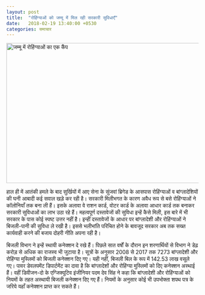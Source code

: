 ```yaml
---
layout: post
title:  "रोहिंग्याओं को जम्मू में मिल रही सरकारी सुविधाएँ"
date:   2018-02-19 13:40:00 +0530
categories: समाचार
---
```


<a data-flickr-embed="true"  href="https://www.flickr.com/photos/seemasanghosh/39457099805/in/dateposted-public/" title="जम्मू में रोहिंग्याओं का एक कैंप"><img src="https://farm5.staticflickr.com/4626/39457099805_59092af7ee_b.jpg" width="660" height="367" alt="जम्मू में रोहिंग्याओं का एक कैंप"></a><script async src="//embedr.flickr.com/assets/client-code.js" charset="utf-8"></script>

हाल ही में आतंकी हमले के बाद सुर्खियों में आए सेना के सुंजवां ब्रिगेड के आसपास रोहिंग्याओं व बांग्लादेशियों की घनी आबादी कई सवाल खड़े कर रही है। सरकारी मिलीभगत के कारण अवैध रूप से बसे रोहिंग्याओं ने कॉलोनियाँ तक बना ली हैं। इसके अलावा वे राशन कार्ड, वोटर कार्ड के अलावा आधार कार्ड तक बनाकर सरकारी सुविधाओं का लाभ उठा रहे हैं। महत्वपूर्ण दस्तावेजों की सुविधा इन्हें कैसे मिली, इस बारे में भी सरकार के पास कोई स्पष्ट उत्तर नहीं है। इन्हीं दस्तावेजों के आधार पर बांग्लादेशी और रोहिंग्याओं ने बिजली-पानी की सुविधा ले रखी है। इससे भलीभांति परिचित होने के बावजूद सरकार अब तक सख्त कार्यवाही करने की बजाय दोहरी नीति अपना रही है।

बिजली विभाग ने इन्हें स्थायी कनेक्शन दे रखे हैं। पिछले सात वर्षों के दौरान इन शरणार्थियों से विभाग ने डेढ़ करोड़ से अधिक का राजस्व भी जुटाया है। सूत्रों के अनुसार 2008 से 2017 तक 7273 बांग्लादेशी और रोहिंग्या मुस्लिमों को बिजली कनेक्शन दिए गए। यही नहीं, बिजली बिल के रूप में 142.53 लाख वसूले गए। पावर डेवलपमेंट डिपार्टमेंट का दावा है कि बांग्लादेशों और रोहिंग्या मुस्लिमों को दिए कनेक्शन अस्थाई हैं। वहीं डिवीजन-दो के एग्जिक्यूटिव इंजीनियर पदम देव सिंह ने कहा कि बांग्लादेशी और रोहिंग्याओं को नियमों के तहत अस्थायी बिजली कनेक्शन दिए गए हैं। नियमों के अनुसार कोई भी उपभोक्ता शपथ पत्र के जरिये यहाँ कनेक्शन प्राप्त कर सकते हैं।